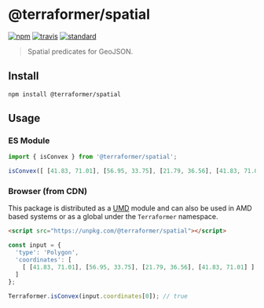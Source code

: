 # @terraformer/spatial

[![npm][npm-image]][npm-url]
[![travis][travis-image]][travis-url]
[![standard][standard-image]][standard-url]

[npm-image]: https://img.shields.io/npm/v/@terraformer/spatial.svg?style=flat-square
[npm-url]: https://www.npmjs.com/package/@terraformer/spatial
[travis-image]: https://img.shields.io/travis/terraformer-js/terraformer/master.svg?style=flat-square
[travis-url]: https://travis-ci.org/terraformer-js/terraformer
[standard-image]: https://img.shields.io/badge/code%20style-semistandard-brightgreen.svg?style=flat-square
[standard-url]: http://npm.im/semistandard

> Spatial predicates for GeoJSON.

## Install

```
npm install @terraformer/spatial
```

## Usage

### ES Module

```js
import { isConvex } from '@terraformer/spatial';

isConvex([ [41.83, 71.01], [56.95, 33.75], [21.79, 36.56], [41.83, 71.01] ]); // true
```

### Browser (from CDN)

This package is distributed as a [UMD](https://github.com/umdjs/umd) module and can also be used in AMD based systems or as a global under the `Terraformer` namespace.

```html
<script src="https://unpkg.com/@terraformer/spatial"></script>
```
```js
const input = {
  'type': 'Polygon',
  'coordinates': [
    [ [41.83, 71.01], [56.95, 33.75], [21.79, 36.56], [41.83, 71.01] ]
  ]
};

Terraformer.isConvex(input.coordinates[0]); // true
```
